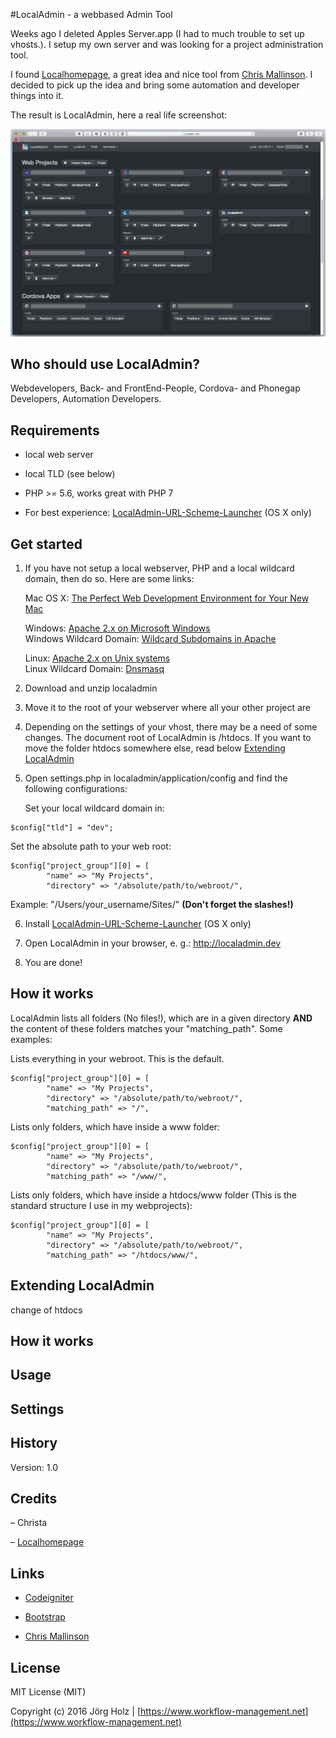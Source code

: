 #LocalAdmin - a webbased Admin Tool

Weeks ago I deleted Apples Server.app (I had to much trouble to set up vhosts.). I setup my own server and was looking for a project administration tool.

I found [Localhomepage](http://cmall.github.io/LocalHomePage/), a great idea and nice tool from [Chris Mallinson](https://mallinson.ca). I decided to pick up the idea and bring some automation and developer things into it.

The result is LocalAdmin, here a real life screenshot:

 ![LocalAdmin dialog](doc_images/localadmin.png) 

## Who should use LocalAdmin?
Webdevelopers, Back- and FrontEnd-People, Cordova- and Phonegap Developers, Automation Developers.

## Requirements

- local web server

- local TLD (see below)

- PHP >= 5.6, works great with PHP 7

- For best experience: [LocalAdmin-URL-Scheme-Launcher](https://github.com/JoergHolz/LocalAdmin-URL-Scheme-Launcher) (OS X only)


## Get started

1. If you have not setup a local webserver, PHP and a local wildcard domain, then do so. Here are some links:

     Mac OS X: [The Perfect Web Development Environment for Your New Mac](https://mallinson.ca/osx-web-development/)
   
     Windows: [Apache 2.x on Microsoft Windows](http://php.net/manual/en/install.windows.apache2.php)  
     Windows Wildcard Domain: [Wildcard Subdomains in Apache](http://blog.calcatraz.com/wildcard-subdomains-in-apache-1422)
   
     Linux: [Apache 2.x on Unix systems](http://php.net/manual/en/install.windows.apache2.php)  
     Linux Wildcard Domain: [Dnsmasq](http://www.thekelleys.org.uk/dnsmasq/doc.html)

2. Download and unzip localadmin

3. Move it to the root of your webserver where all your other project are

4. Depending on the settings of your vhost, there may be a need of some changes. The document root of LocalAdmin is /htdocs. If you want to move the folder htdocs somewhere else, read below [Extending LocalAdmin](#extending) 

5. Open settings.php in localadmin/application/config and find the following configurations:

   Set your local wildcard domain in:
   
```
$config["tld"] = "dev";
```
   
   Set the absolute path to your web root:
   
```
$config["project_group"][0] = [
        "name" => "My Projects",
        "directory" => "/absolute/path/to/webroot/",
```
           
  Example: "/Users/your_username/Sites/" **(Don't forget the slashes!)**
  
6. Install [LocalAdmin-URL-Scheme-Launcher](https://github.com/JoergHolz/LocalAdmin-URL-Scheme-Launcher) (OS X only)

7. Open LocalAdmin in your browser, e. g.: http://localadmin.dev

8. You are done!


## How it works

LocalAdmin lists all folders (No files!), which are in a given directory **AND** the content of these folders matches your "matching_path". Some examples:

Lists everything in your webroot. This is the default.

```
$config["project_group"][0] = [
        "name" => "My Projects",
        "directory" => "/absolute/path/to/webroot/",
        "matching_path" => "/",     
```
 Lists only folders, which have inside a www folder:
 
```     
$config["project_group"][0] = [
        "name" => "My Projects",
        "directory" => "/absolute/path/to/webroot/",
        "matching_path" => "/www/",     
```
 
Lists only folders, which have inside a htdocs/www folder (This is the standard structure I use in my webprojects):

```
$config["project_group"][0] = [
        "name" => "My Projects",
        "directory" => "/absolute/path/to/webroot/",
        "matching_path" => "/htdocs/www/",     
```

## <a name="extending">Extending LocalAdmin</a>
change of htdocs

## How it works

## Usage

## Settings


## History

Version: 1.0

## Credits

– Christa

– [Localhomepage](http://cmall.github.io/LocalHomePage/)

## Links

- [Codeigniter](http://www.codeigniter.com)

- [Bootstrap](http://getbootstrap.com)

- [Chris Mallinson](https://mallinson.ca)

## License

MIT License (MIT)

Copyright (c) 2016 Jörg Holz | [https://www.workflow-management.net](https://www.workflow-management.net)